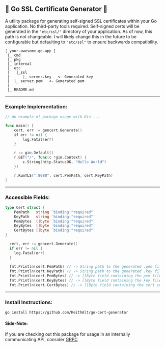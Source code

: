 ## 📝 Go SSL Certificate Generator 📝

A utility package for generating self-signed SSL certificates within your Go application. No third-party tools required.
Self-signed certs will be generated in the `"etc/ssl/"` directory of your application. As of now, this path is not changeable.
I will likely change this in the future to be configurable but defaulting to `"etc/ssl"` to ensure backwards compatibility.

```
[ your-awesome-go-app ]
 |_ cmd
 |_ pkg
 |_ internal
 |_ etc
 |   |_ssl
 |  	|_ server.key   <- Generated key
 |	|_ server.pem   <- Generated pem
 |
 |_ README.md
```
____
### Example Implementation:
```go
// An example of package usage with Gin ...

func main() {
	cert, err := gencert.Generate()
	if err != nil {
		log.Fatal(err)
	}

	r := gin.Default()
	r.GET("/", func(c *gin.Context) {
		c.String(http.StatusOK, "Hello World")
	})

	r.RunTLS(":8080", cert.PemPath, cert.KeyPath)
}
```
___
### Accessible Fields:
```go
type Cert struct {
	PemPath   string `binding:"required"`
	KeyPath   string `binding:"required"`
	PemBytes  []byte `binding:"required"`
	KeyBytes  []byte `binding:"required"`
	CertBytes []byte `binding:"required"`
}
```

```go
  cert, err := gencert.Generate()
  if err != nil {
    log.Fatal(err)
  }
  
  fmt.Println(cert.PemPath) // -> String path to the generated .pem file
  fmt.Println(cert.KeyPath) // -> String path to the generated .key file
  fmt.Println(cert.PemBytes) // -> []Byte field containing the pem file contents
  fmt.Println(cert.KeyBytes) // -> []Byte field containing the key file contents
  fmt.Println(cert.CertBytes) // -> []Byte field containing the cert contents
```
___
### Install Instructions:
``go install https://github.com/KeithAlt/go-cert-generator``
#### Side-Note:
If you are checking out this package for usage in an internally communicating API, consider [GRPC](https://github.com/grpc/grpc)
